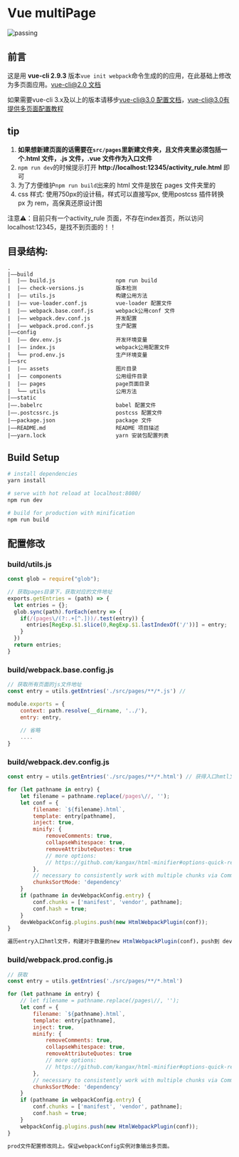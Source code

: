 # Vue multiPage

![passing](https://img.shields.io/badge/build-passing-brightgreen.svg)

## 前言

这是用 **vue-cli 2.9.3** 版本`vue init webpack`命令生成的的应用，在此基础上修改为多页面应用。[vue-cli@2.0 文档](https://github.com/vuejs/vue-cli)

如果需要vue-cli 3.x及以上的版本请移步[vue-cli@3.0 配置文档](https://cli.vuejs.org/zh/guide/#%E8%AF%A5%E7%B3%BB%E7%BB%9F%E7%9A%84%E7%BB%84%E4%BB%B6)，vue-cli@3.0有提供多页面配置教程

## tip

1.  **如果想新建页面的话需要在`src/pages`里新建文件夹，且文件夹里必须包括一个.html 文件，.js 文件，.vue 文件作为入口文件**
2.  `npm run dev`的时候提示打开 **http://localhost:12345/activity_rule.html** 即可
3.  为了方便维护`npm run build`出来的 html 文件是放在 pages 文件夹里的
4.  css 样式: 使用750px的设计稿，样式可以直接写px, 使用postcss 插件转换 px 为 rem，高保真还原设计图

注意⚠️：目前只有一个activity_rule 页面，不存在index首页，所以访问localhost:12345，是找不到页面的！！

## 目录结构:
```
.
|——build
|  |—— build.js                   npm run build
|  |—— check-versions.js          版本检测
|  |—— utils.js                   构建公用方法
|  |—— vue-loader.conf.js         vue-loader 配置文件
|  |—— webpack.base.conf.js       webpack公用conf 文件
|  |—— webpack.dev.conf.js        开发配置
|  |—— webpack.prod.conf.js       生产配置
|——config
|  |—— dev.env.js                 开发环境变量
|  |—— index.js                   webpack公用配置文件
|  └── prod.env.js                生产环境变量
|——src
|  |—— assets                     图片目录
|  |—— components                 公用组件目录 
|  |—— pages                      page页面目录
|  └── utils                      公用方法
|——static
|——.babelrc                       babel 配置文件
|——.postcssrc.js                  postcss 配置文件
|——package.json                   package 文件
|——README.md                      README 项目描述
|——yarn.lock                      yarn 安装包配置列表
```

## Build Setup

```bash
# install dependencies
yarn install

# serve with hot reload at localhost:8080/
npm run dev

# build for production with minification
npm run build
```

## 配置修改

### build/utils.js

```javascript
const glob = require("glob");

// 获取pages目录下，获取对应的文件地址
exports.getEntries = (path) => {
  let entries = {};
  glob.sync(path).forEach(entry => {
    if(/(pages\/(?:.+[^.]))/.test(entry)) {
      entries[RegExp.$1.slice(0,RegExp.$1.lastIndexOf('/'))] = entry;
    }
  })
  return entries;
}
```

### build/webpack.base.config.js

```javascript
// 获取所有页面的js文件地址
const entry = utils.getEntries('./src/pages/**/*.js') // 

module.exports = {
    context: path.resolve(__dirname, '../'),
    entry: entry,
    
    // 省略
    ....
}
```

### build/webpack.dev.config.js

```javascript
const entry = utils.getEntries('./src/pages/**/*.html') // 获得入口hmtl文件地址

for (let pathname in entry) {
    let filename = pathname.replace(/pages\//, '');
    let conf = {
        filename: `${filename}.html`,
        template: entry[pathname],
        inject: true,
        minify: {
            removeComments: true,
            collapseWhitespace: true,
            removeAttributeQuotes: true
            // more options:
            // https://github.com/kangax/html-minifier#options-quick-reference
        },
        // necessary to consistently work with multiple chunks via CommonsChunkPlugin
        chunksSortMode: 'dependency'
    }
    if (pathname in devWebpackConfig.entry) {
        conf.chunks = ['manifest', 'vendor', pathname];
        conf.hash = true;
    }
    devWebpackConfig.plugins.push(new HtmlWebpackPlugin(conf));
}

遍历entry入口hmtl文件，构建对于数量的new HtmlWebpackPlugin(conf)，push到 devWebpackConfig中
```

### build/webpack.prod.config.js

```javascript
// 获取
const entry = utils.getEntries('./src/pages/**/*.html')

for (let pathname in entry) {
    // let filename = pathname.replace(/pages\//, '');
    let conf = {
        filename: `${pathname}.html`,
        template: entry[pathname],
        inject: true,
        minify: {
            removeComments: true,
            collapseWhitespace: true,
            removeAttributeQuotes: true
            // more options:
            // https://github.com/kangax/html-minifier#options-quick-reference
        },
        // necessary to consistently work with multiple chunks via CommonsChunkPlugin
        chunksSortMode: 'dependency'
    }
    if (pathname in webpackConfig.entry) {
        conf.chunks = ['manifest', 'vendor', pathname];
        conf.hash = true;
    }
    webpackConfig.plugins.push(new HtmlWebpackPlugin(conf));
}

prod文件配置修改同上。保证webpackConfig实例对象输出多页面。
```
